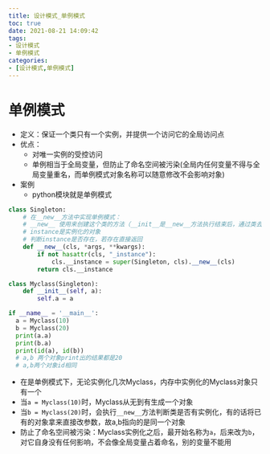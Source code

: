 ```yaml
---
title: 设计模式_单例模式
toc: true
date: 2021-08-21 14:09:42
tags:
- 设计模式
- 单例模式
categories:
- [设计模式,单例模式]
---
```

# 单例模式
* 定义：保证一个类只有一个实例，并提供一个访问它的全局访问点
* 优点：
  * 对唯一实例的受控访问
  * 单例相当于全局变量，但防止了命名空间被污染(全局内任何变量不得与全局变量重名，而单例模式对象名称可以随意修改不会影响对象)
* 案例
  * python模块就是单例模式
```python
class Singleton:
    # 在__new__方法中实现单例模式：
    # __new__ 使用来创建这个类的方法（__init__是__new__方法执行结束后，通过类去创建对象）
    # instance是实例化的对象
    # 判断instance是否存在，若存在直接返回
    def __new__(cls, *args, **kwargs):
        if not hasattr(cls, "_instance"):
            cls.__instance = super(Singleton, cls).__new__(cls)
        return cls.__instance

class Myclass(Singleton):
    def __init__(self, a):
        self.a = a

if __name__ = '__main__':
  a = Myclass(10)
  b = Myclass(20)
  print(a.a)
  print(b.a)
  print(id(a), id(b))
  # a,b 两个对象print出的结果都是20
  # a,b两个对象id相同
```
* 在是单例模式下，无论实例化几次Myclass，内存中实例化的Myclass对象只有一个
* 当`a = Myclass(10)`时，Myclass从无到有生成一个对象
* 当`b = Myclass(20)`时，会执行`__new__`方法判断类是否有实例化，有的话将已有的对象拿来直接改参数，故a,b指向的是同一个对象
* 防止了命名空间被污染：Myclass实例化之后，最开始名称为`a`，后来改为`b`，对它自身没有任何影响，不会像全局变量占着命名，别的变量不能用       





